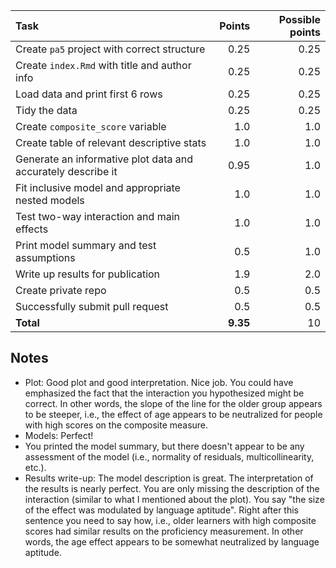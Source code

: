|                             Task                             |  Points  | Possible points |
| :----------------------------------------------------------- | -------: | --------------: |
| Create `pa5` project with correct structure                  |     0.25 |            0.25 |
| Create `index.Rmd` with title and author info                |     0.25 |            0.25 |
| Load data and print first 6 rows                             |     0.25 |            0.25 |
| Tidy the data                                                |     0.25 |            0.25 |
| Create `composite_score` variable                            |      1.0 |             1.0 |
| Create table of relevant descriptive stats                   |      1.0 |             1.0 |
| Generate an informative plot data and accurately describe it |     0.95 |             1.0 |
| Fit inclusive model and appropriate nested models            |      1.0 |             1.0 |
| Test two-way interaction and main effects                    |      1.0 |             1.0 |
| Print model summary and test assumptions                     |      0.5 |             1.0 |
| Write up results for publication                             |      1.9 |             2.0 |
| Create private repo                                          |      0.5 |             0.5 |
| Successfully submit pull request                             |      0.5 |             0.5 |
| **Total**                                                    | **9.35** |              10 |

## Notes

- Plot: Good plot and good interpretation. Nice job. You could have emphasized 
the fact that the interaction you hypothesized might be correct. In other words, 
the slope of the line for the older group appears to be steeper, i.e., the effect 
of age appears to be neutralized for people with high scores on the composite measure.
- Models: Perfect!
- You printed the model summary, but there doesn't appear to be any assessment of 
the model (i.e., normality of residuals, multicollinearity, etc.). 
- Results write-up: The model description is great. The interpretation of the results 
is nearly perfect. You are only missing the description of the interaction (similar to 
what I mentioned about the plot). You say "the size of the effect was modulated by 
language aptitude". Right after this sentence you need to say how, i.e., older learners 
with high composite scores had similar results on the proficiency measurement. In other 
words, the age effect appears to be somewhat neutralized by language aptitude. 

